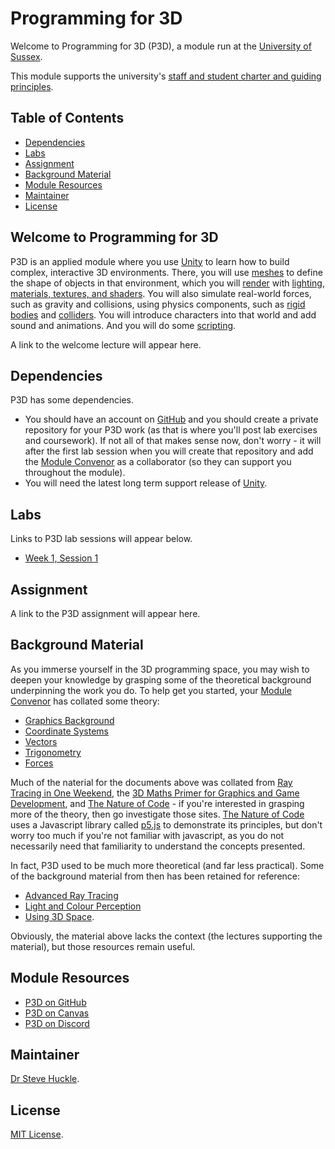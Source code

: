 # Programming for 3D

Welcome to Programming for 3D (P3D), a module run at the [University of Sussex](https://www.sussex.ac.uk/).

This module supports the university's [staff and student charter and guiding principles](/docs/staffStudentCharter.pdf).

## Table of Contents

- [Dependencies](#dependencies)
- [Labs](#labs)
- [Assignment](#assignment)
- [Background Material](#background-material)
- [Module Resources](#module-resources)
- [Maintainer](#maintainer)
- [License](#license)

## Welcome to Programming for 3D

P3D is an applied module where you use [Unity](https://unity.com/) to learn how to build complex, interactive 3D environments. There, you will use [meshes](https://en.wikipedia.org/wiki/Polygon_mesh) to define the shape of objects in that environment, which you will [render](https://en.wikipedia.org/wiki/Rendering_(computer_graphics)) with [lighting](https://docs.unity3d.com/Manual/LightingOverview.html), [materials, textures, and shaders](https://docs.unity3d.com/530/Documentation/Manual/Shaders.html). You will also simulate real-world forces, such as gravity and collisions, using physics components, such as [rigid bodies](https://en.wikipedia.org/wiki/Rigid_body) and [colliders](https://docs.unity3d.com/Manual/CollidersOverview.html). You will introduce characters into that world and add sound and animations. And you will do some [scripting](https://docs.unity3d.com/Manual/ScriptingSection.html).

A link to the welcome lecture will appear here.

## Dependencies

P3D has some dependencies.

- You should have an account on [GitHub](https://github.com/) and you should create a private repository for your P3D work (as that is where you'll post lab exercises and coursework). If not all of that makes sense now, don't worry - it will after the first lab session when you will create that repository and add the [Module Convenor](#maintainer) as a collaborator (so they can support you throughout the module).
- You will need the latest long term support release of [Unity](https://unity3d.com/unity/qa/lts-releases).

## Labs

Links to P3D lab sessions will appear below.

- [Week 1, Session 1](./docs/labs/week1Session12024.md)

## Assignment

A link to the P3D assignment will appear here.

## Background Material

As you immerse yourself in the 3D programming space, you may wish to deepen your knowledge by grasping some of the theoretical background underpinning the work you do. To help get you started, your [Module Convenor](#maintainer) has collated some theory:

- [Graphics Background](./docs/graphicsBackground.md)
- [Coordinate Systems](./docs/coordinateSystems.md)
- [Vectors](./docs/vectors.md)
- [Trigonometry](./docs/trigonometry.md)
- [Forces](./docs/forces.md)

Much of the naterial for the documents above was collated from [Ray Tracing in One Weekend](https://raytracing.github.io/books/RayTracingInOneWeekend.html), the [3D Maths Primer for Graphics and Game Development](https://gamemath.com/), and [The Nature of Code](https://natureofcode.com/) - if you're interested in grasping more of the theory, then go investigate those sites. [The Nature of Code](https://natureofcode.com/) uses a Javascript library called [p5.js](https://p5js.org/) to demonstrate its principles, but don't worry too much if you're not familiar with javascript, as you do not necessarily need that familiarity to understand the concepts presented.

In fact, P3D used to be much more theoretical (and far less practical). Some of the background material from then has been retained for reference:

- [Advanced Ray Tracing](./docs/priorCourse/advancedRayTracing.pdf)
- [Light and Colour Perception](./docs/priorCourse/lightAndColourPerception.pdf)
- [Using 3D Space](./docs/priorCourse/using3DSpace.pdf).

Obviously, the material above lacks the context (the lectures supporting the material), but those resources remain useful.

## Module Resources

- [P3D on GitHub](https://github.com/glowkeeper/P3D)
- [P3D on Canvas](https://canvas.sussex.ac.uk/courses/23340)
- [P3D on Discord](https://discord.com/invite/PutHQRGkPA)

## Maintainer

[Dr Steve Huckle](https://glowkeeper.github.io/).

## License

[MIT License](LICENSE).
